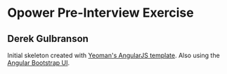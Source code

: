 # Opower Pre-Interview Exercise
## Derek Gulbranson

Initial skeleton created with [Yeoman's AngularJS template](http://www.sitepoint.com/kickstart-your-angularjs-development-with-yeoman-grunt-and-bower/). Also using the [Angular Bootstrap UI](http://angular-ui.github.io/bootstrap/). 

